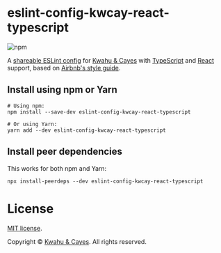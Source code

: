 # eslint-config-kwcay-react-typescript

![npm](https://img.shields.io/npm/v/eslint-config-kwcay-react-typescript)

A [shareable ESLint config](http://eslint.org/docs/developer-guide/shareable-configs) for [Kwahu & Cayes](https://kwcay.co) with [TypeScript](https://www.typescriptlang.org) and [React](https://reactjs.org) support, based on [Airbnb's style guide](https://github.com/airbnb/javascript).

## Install using npm or Yarn

```shell
# Using npm:
npm install --save-dev eslint-config-kwcay-react-typescript

# Or using Yarn:
yarn add --dev eslint-config-kwcay-react-typescript
```

## Install peer dependencies

This works for both npm and Yarn:

```shell
npx install-peerdeps --dev eslint-config-kwcay-react-typescript
```

# License

[MIT license](LICENSE).

Copyright © [Kwahu & Cayes](https://kwcay.co). All rights reserved.
